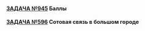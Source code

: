 #### [ЗАДАЧА №945](https://acmp.ru/index.asp?main=task&id_task=945) Баллы
#### [ЗАДАЧА №596](https://acmp.ru/index.asp?main=task&id_task=596) Сотовая связь в большом городе
